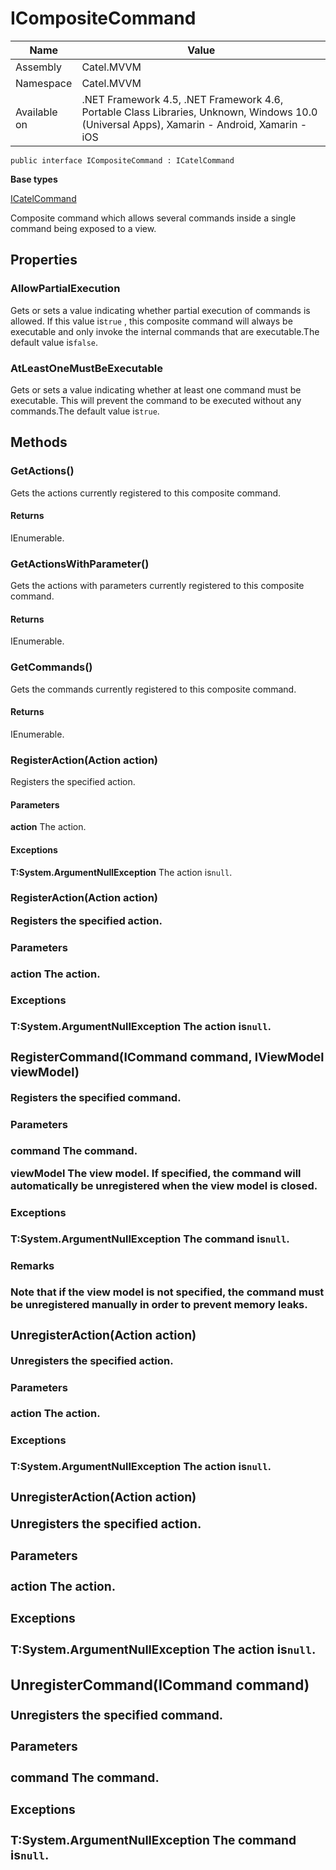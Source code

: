 

# ICompositeCommand

Name|Value
---|---
Assembly|Catel.MVVM
Namespace|Catel.MVVM
Available on|.NET Framework 4.5, .NET Framework 4.6, Portable Class Libraries, Unknown, Windows 10.0 (Universal Apps), Xamarin - Android, Xamarin - iOS

```
public interface ICompositeCommand : ICatelCommand
```

**Base types**

[ICatelCommand](/Catel.MVVM\Catel\MVVM\ICatelCommand.md)


Composite command which allows several commands inside a single command being exposed to a view.



## Properties

### AllowPartialExecution

Gets or sets a value indicating whether partial execution of commands is allowed. If this value is`true` , this composite command will always be executable and only invoke the internal commands that are executable.The default value is`false`.



### AtLeastOneMustBeExecutable

Gets or sets a value indicating whether at least one command must be executable. This will prevent the command to be executed without any commands.The default value is`true`.



## Methods

### GetActions()

Gets the actions currently registered to this composite command.

#### Returns

IEnumerable.



### GetActionsWithParameter()

Gets the actions with parameters currently registered to this composite command.

#### Returns

IEnumerable.



### GetCommands()

Gets the commands currently registered to this composite command.

#### Returns

IEnumerable.



### RegisterAction(Action action)

Registers the specified action.

#### Parameters

**action**
The action.

#### Exceptions

**T:System.ArgumentNullException**
The action is`null`.



### RegisterAction(Action<object> action)

Registers the specified action.

#### Parameters

**action**
The action.

#### Exceptions

**T:System.ArgumentNullException**
The action is`null`.



### RegisterCommand(ICommand command, IViewModel viewModel)

Registers the specified command.

#### Parameters

**command**
The command.

**viewModel**
The view model. If specified, the command will automatically be unregistered when the view model is closed.

#### Exceptions

**T:System.ArgumentNullException**
The command is`null`.

#### Remarks

Note that if the view model is not specified, the command must be unregistered manually in order to prevent memory leaks.



### UnregisterAction(Action action)

Unregisters the specified action.

#### Parameters

**action**
The action.

#### Exceptions

**T:System.ArgumentNullException**
The action is`null`.



### UnregisterAction(Action<object> action)

Unregisters the specified action.

#### Parameters

**action**
The action.

#### Exceptions

**T:System.ArgumentNullException**
The action is`null`.



### UnregisterCommand(ICommand command)

Unregisters the specified command.

#### Parameters

**command**
The command.

#### Exceptions

**T:System.ArgumentNullException**
The command is`null`.



